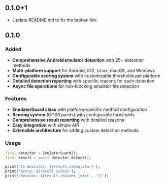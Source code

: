 ## 0.1.0+1
- Update README.md to fix the broken link


## 0.1.0

### Added

- **Comprehensive Android emulator detection** with 25+ detection methods
- **Multi-platform support** for Android, iOS, Linux, macOS, and Windows
- **Configurable scoring system** with customizable thresholds per platform
- **Detailed detection reporting** with specific reasons for each detection
- **Async file operations** for non-blocking emulator file detection

### Features

- **EmulatorGuard class** with platform-specific method configuration
- **Scoring system** (0-100 points) with configurable thresholds
- **Comprehensive result reporting** with detailed reasons
- **Easy integration** with simple API
- **Extensible architecture** for adding custom detection methods

### Usage

```dart
final detector = EmulatorGuard();
final result = await detector.detect();

print('Is Emulator: ${result.isEmulator}');
print('Score: ${result.score}');
print('Reasons: ${result.reasons.join(', ')}');
```
